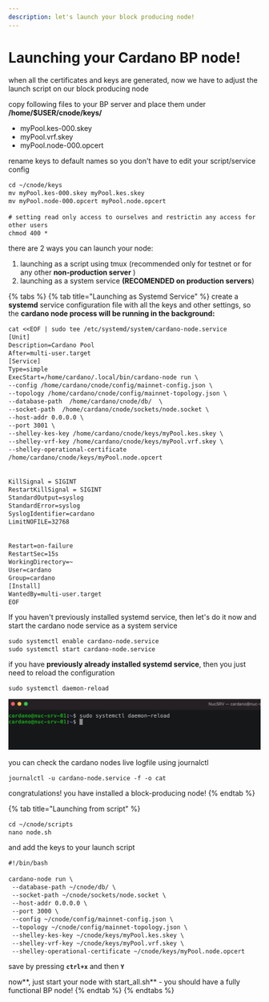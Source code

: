 ```yaml
---
description: let's launch your block producing node!
---
```


# Launching your Cardano BP node!

when all the certificates and keys are generated, now we have to adjust the launch script on our block producing node&#x20;

copy following files to your BP server and place them under **/home/$USER/cnode/keys/**

* myPool.kes-000.skey
* myPool.vrf.skey
* myPool.node-000.opcert

rename keys to default names so you don't have to edit your script/service config&#x20;

```
cd ~/cnode/keys
mv myPool.kes-000.skey myPool.kes.skey
mv myPool.node-000.opcert myPool.node.opcert

# setting read only access to ourselves and restrictin any access for other users
chmod 400 *
```

there are 2 ways you can launch your node:

1. launching as a script using tmux (recommended only for testnet or for any other **non-production server** )
2. launching as a system service **(RECOMENDED on production servers**)&#x20;

{% tabs %}
{% tab title="Launching as Systemd Service" %}
create a **systemd** service configuration file with all the keys and other settings, so the **cardano node process will be running in the background:**

```
cat <<EOF | sudo tee /etc/systemd/system/cardano-node.service
[Unit]
Description=Cardano Pool
After=multi-user.target
[Service]
Type=simple
ExecStart=/home/cardano/.local/bin/cardano-node run \
--config /home/cardano/cnode/config/mainnet-config.json \
--topology /home/cardano/cnode/config/mainnet-topology.json \
--database-path  /home/cardano/cnode/db/  \
--socket-path  /home/cardano/cnode/sockets/node.socket \
--host-addr 0.0.0.0 \
--port 3001 \
--shelley-kes-key /home/cardano/cnode/keys/myPool.kes.skey \
--shelley-vrf-key /home/cardano/cnode/keys/myPool.vrf.skey \
--shelley-operational-certificate /home/cardano/cnode/keys/myPool.node.opcert


KillSignal = SIGINT
RestartKillSignal = SIGINT
StandardOutput=syslog
StandardError=syslog
SyslogIdentifier=cardano
LimitNOFILE=32768


Restart=on-failure
RestartSec=15s
WorkingDirectory=~
User=cardano
Group=cardano
[Install]
WantedBy=multi-user.target
EOF
```



If you haven't previously installed systemd service, then let's do it now and start the cardano node service as a system service

```
sudo systemctl enable cardano-node.service
sudo systemctl start cardano-node.service
```

if you have **previously already installed  systemd service**, then you just need to reload the configuration&#x20;

```
sudo systemctl daemon-reload 
```



![](<../.gitbook/assets/image (33).png>)

you can check the cardano nodes live logfile using journalctl

```
journalctl -u cardano-node.service -f -o cat
```

congratulations! you have installed a block-producing node!
{% endtab %}

{% tab title="Launching from script" %}


```
cd ~/cnode/scripts
nano node.sh
```

and add the keys to your launch script

```
#!/bin/bash
  
cardano-node run \
 --database-path ~/cnode/db/ \
 --socket-path ~/cnode/sockets/node.socket \
 --host-addr 0.0.0.0 \
 --port 3000 \
 --config ~/cnode/config/mainnet-config.json \
 --topology ~/cnode/config/mainnet-topology.json \
 --shelley-kes-key ~/cnode/keys/myPool.kes.skey \
 --shelley-vrf-key ~/cnode/keys/myPool.vrf.skey \
 --shelley-operational-certificate ~/cnode/keys/myPool.node.opcert
```

save by pressing **`ctrl+x`** and then **`Y`**

now**, just start your node with start\_all.sh** - you should have a fully functional BP node!
{% endtab %}
{% endtabs %}




